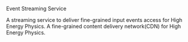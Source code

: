 Event Streaming Service

A streaming service to deliver fine-grained input events access for High Energy Physics.
A fine-grained content delivery network(CDN) for High Energy Physics.
